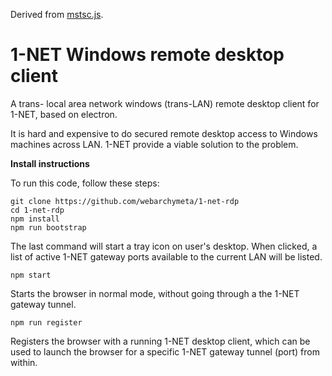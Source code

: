 Derived from [mstsc.js](https://github.com/citronneur/mstsc.js).

# 1-NET Windows remote desktop client

A trans- local area network windows (trans-LAN) remote desktop client for 1-NET, based on electron.

It is hard and expensive to do secured remote desktop access to Windows machines across LAN. 1-NET provide a viable solution to the problem.

**Install instructions**

To run this code, follow these steps:

```
git clone https://github.com/webarchymeta/1-net-rdp
cd 1-net-rdp
npm install
npm run bootstrap
```

The last command will start a tray icon on user's desktop. When clicked, a list of active 1-NET gateway ports available to the current LAN will be listed.

```
npm start
```

Starts the browser in normal mode, without going through a the 1-NET gateway tunnel.

```
npm run register
```

Registers the browser with a running 1-NET desktop client, which can be used to launch the browser for a specific 1-NET gateway tunnel (port) from within.
